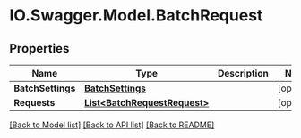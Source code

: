 # IO.Swagger.Model.BatchRequest
## Properties

Name | Type | Description | Notes
------------ | ------------- | ------------- | -------------
**BatchSettings** | [**BatchSettings**](BatchSettings.md) |  | [optional] 
**Requests** | [**List&lt;BatchRequestRequest&gt;**](BatchRequestRequest.md) |  | [optional] 

[[Back to Model list]](../README.md#documentation-for-models) [[Back to API list]](../README.md#documentation-for-api-endpoints) [[Back to README]](../README.md)

